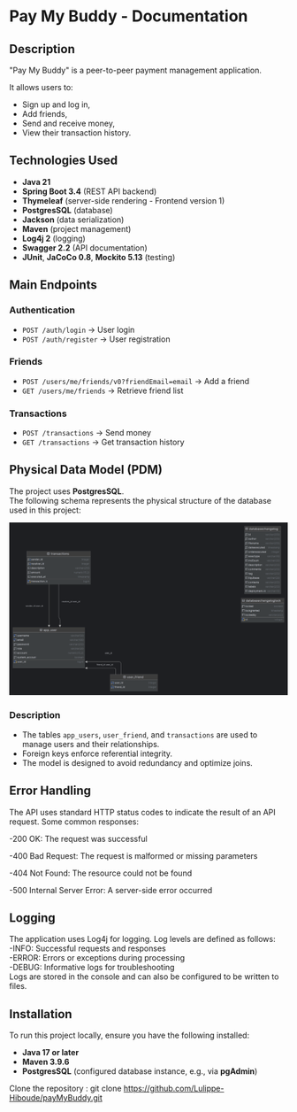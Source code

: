 # Pay My Buddy - Documentation
## Description
"Pay My Buddy" is a peer-to-peer payment management application.

It allows users to:
- Sign up and log in,
- Add friends,
- Send and receive money,
- View their transaction history.

## Technologies Used
- **Java 21**
- **Spring Boot 3.4** (REST API backend)
- **Thymeleaf** (server-side rendering - Frontend version 1)
- **PostgresSQL** (database)
- **Jackson** (data serialization)
- **Maven** (project management)
- **Log4j 2** (logging)
- **Swagger 2.2** (API documentation)
- **JUnit**, **JaCoCo 0.8**, **Mockito 5.13** (testing)

## Main Endpoints

### Authentication
- `POST /auth/login` → User login
- `POST /auth/register` → User registration

### Friends
- `POST /users/me/friends/v0?friendEmail=email` → Add a friend
- `GET /users/me/friends` → Retrieve friend list

### Transactions
- `POST /transactions` → Send money
- `GET /transactions` → Get transaction history

## Physical Data Model (PDM)
The project uses **PostgresSQL**.  
The following schema represents the physical structure of the database used in this project:

![Physical Data Model](docs/mpd-diagram.png)

### Description
- The tables `app_users`, `user_friend`, and `transactions` are used to manage users and their relationships.
- Foreign keys enforce referential integrity.
- The model is designed to avoid redundancy and optimize joins.

## Error Handling
The API uses standard HTTP status codes to indicate the result of an API request.
Some common responses:

-200 OK: The request was successful

-400 Bad Request: The request is malformed or missing parameters  

-404 Not Found: The resource could not be found  

-500 Internal Server Error: A server-side error occurred

## Logging
The application uses Log4j for logging. Log levels are defined as follows:  
-INFO: Successful requests and responses  
-ERROR: Errors or exceptions during processing  
-DEBUG: Informative logs for troubleshooting  
Logs are stored in the console and can also be configured to be written to files.

## Installation
To run this project locally, ensure you have the following installed:
- **Java 17 or later**
- **Maven 3.9.6**
- **PostgresSQL** (configured database instance, e.g., via **pgAdmin**)
  
Clone the repository : git clone https://github.com/Lulippe-Hiboude/payMyBuddy.git
